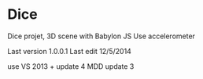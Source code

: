 Dice
====

Dice projet, 3D scene with Babylon JS
Use accelerometer

Last version 1.0.0.1
Last edit 12/5/2014

use 
VS 2013 + update 4
MDD update 3
